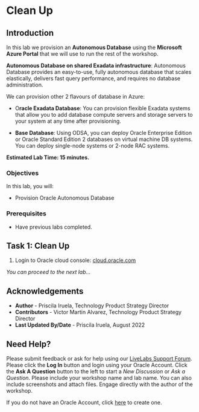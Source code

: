 # Clean Up

## Introduction

In this lab we provision an **Autonomous Database** using the **Microsoft Azure Portal** that we will use to run the rest of the workshop. 

**Autonomous Database on shared Exadata infrastructure**: Autonomous Database provides an easy-to-use, fully autonomous database that scales elastically, delivers fast query performance, and requires no database administration.

We can provision other 2 flavours of database in Azure:
- O**racle Exadata Database**: You can provision flexible Exadata systems that allow you to add database compute servers and storage servers to your system at any time after provisioning.

- **Base Database**: Using ODSA, you can deploy Oracle Enterprise Edition or Oracle Standard Edition 2 databases on virtual machine DB systems. You can deploy single-node systems or 2-node RAC systems.


**Estimated Lab Time: 15 minutes.**

### Objectives

In this lab, you will:

* Provision Oracle Autonomous Database

### Prerequisites

* Have previous labs completed.

## Task 1: Clean Up

1. Login to Oracle cloud console: [cloud.oracle.com](https://cloud.oracle.com/)



*You can proceed to the next lab…*

## Acknowledgements
* **Author** - Priscila Iruela, Technology Product Strategy Director
* **Contributors** - Victor Martin Alvarez, Technology Product Strategy Director
* **Last Updated By/Date** - Priscila Iruela, August 2022

## Need Help?
Please submit feedback or ask for help using our [LiveLabs Support Forum](https://community.oracle.com/tech/developers/categories/livelabsdiscussions). Please click the **Log In** button and login using your Oracle Account. Click the **Ask A Question** button to the left to start a *New Discussion* or *Ask a Question*.  Please include your workshop name and lab name.  You can also include screenshots and attach files.  Engage directly with the author of the workshop.

If you do not have an Oracle Account, click [here](https://profile.oracle.com/myprofile/account/create-account.jspx) to create one.